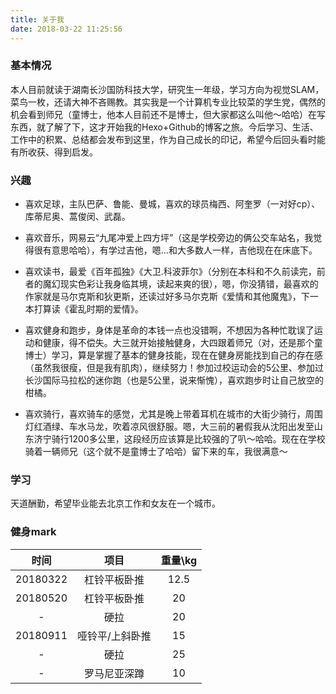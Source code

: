 ```yaml
---
title: 关于我
date: 2018-03-22 11:25:56
---
```


### 基本情况

本人目前就读于湖南长沙国防科技大学，研究生一年级，学习方向为视觉SLAM，菜鸟一枚，还请大神不吝赐教。其实我是一个计算机专业比较菜的学生党，偶然的机会看到师兄（童博士，他本人目前还不是博士，但大家都这么叫他～哈哈）在写东西，就了解了下，这才开始我的Hexo+Github的博客之旅。今后学习、生活、工作中的积累、总结都会发布到这里，作为自己成长的印记，希望今后回头看时能有所收获、得到启发。

### 兴趣

- 喜欢足球，主队巴萨、鲁能、曼城，喜欢的球员梅西、阿奎罗（一对好cp）、库蒂尼奥、蒿俊闵、武磊。

- 喜欢音乐，网易云“九尾冲爱上四方坪”（这是学校旁边的俩公交车站名，我觉得很有意思哈哈），有学过吉他，嗯...和大多数人一样，吉他现在在床底下。

- 喜欢读书，最爱《百年孤独》《大卫.科波菲尔》（分别在本科和不久前读完，前者的魔幻现实色彩让我身临其境，读起来爽的很），嗯，你没猜错，最喜欢的作家就是马尔克斯和狄更斯，还读过好多马尔克斯《爱情和其他魔鬼》，下一本打算读《霍乱时期的爱情》。

- 喜欢健身和跑步，身体是革命的本钱一点也没错啊，不想因为各种忙耽误了运动和健康，得不偿失。大三就开始接触健身，大四跟着师兄（对，还是那个童博士）学习，算是掌握了基本的健身技能，现在在健身房能找到自己的存在感（虽然我很瘦，但是我有肌肉），继续努力！参加过校运动会的5公里、参加过长沙国际马拉松的迷你跑（也是5公里，说来惭愧），喜欢跑步时让自己放空的柑橘。

- 喜欢骑行，喜欢骑车的感觉，尤其是晚上带着耳机在城市的大街少骑行，周围灯红酒绿、车水马龙，吹着凉风很舒服。嗯，大三前的暑假我从沈阳出发至山东济宁骑行1200多公里，这段经历应该算是比较强的了叭～哈哈。现在在学校骑着一辆师兄（这个就不是童博士了哈哈）留下来的车，我很满意～

### 学习

天道酬勤，希望毕业能去北京工作和女友在一个城市。

### 健身mark

|   时间   |      项目       | 重量\kg |
| :------: | :-------------: | :-----: |
| 20180322 |  杠铃平板卧推   |  12.5   |
| 20180520 |  杠铃平板卧推   |   20    |
|    -     |      硬拉       |   20    |
| 20180911 | 哑铃平/上斜卧推 |   15    |
|    -     |      硬拉       |   25    |
|    -     |  罗马尼亚深蹲   |   10    |

